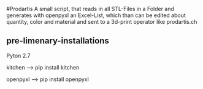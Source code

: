 #Prodartis
A small script, that reads in all STL-Files in a Folder and generates with openpyxl an Excel-List, 
which than can be edited about quantity, color and material and sent to a 3d-print operator like prodartis.ch

## pre-limenary-installations
 Pyton 2.7
 
 kitchen --> pip install kitchen
 
 openpyxl --> pip install openpyxl
